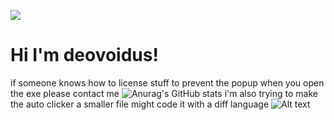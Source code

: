 ![](https://komarev.com/ghpvc/?username=Deovoidus)
# Hi I'm deovoidus!
if someone knows how to license stuff to prevent the popup when you open the exe please contact me
![Anurag's GitHub stats](https://github-readme-stats.vercel.app/api?username=Deovoidus&show_icons=true&theme=radical) 
i'm also trying to make the auto clicker a smaller file might code it with a diff language
![Alt text](https://spotify-recently-played-readme.vercel.app/api?user=31olsprwilkzxlgp4na7nvensoxm)

